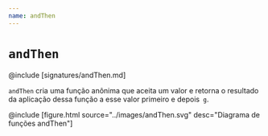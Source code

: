 ```yaml
---
name: andThen
---
```


# `andThen`

@include [signatures/andThen.md]

`andThen` cria uma função anônima que aceita um valor e retorna o resultado da aplicação dessa função a esse valor primeiro e depois` g`.

@include [figure.html source="../images/andThen.svg" desc="Diagrama de funções andThen"]

